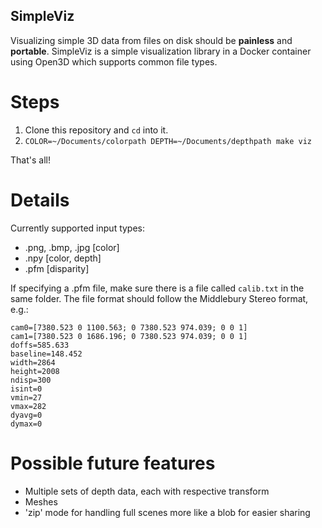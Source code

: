 SimpleViz
---

Visualizing simple 3D data from files on disk should be **painless** and **portable**.
SimpleViz is a simple visualization library in a Docker container using Open3D which supports common file types.


# Steps

1. Clone this repository and `cd` into it.
2. `COLOR=~/Documents/colorpath DEPTH=~/Documents/depthpath make viz`

That's all!


# Details

Currently supported input types:
- .png, .bmp, .jpg [color]
- .npy [color, depth]
- .pfm [disparity]

If specifying a .pfm file, make sure there is a file called `calib.txt` in the same folder.
The file format should follow the Middlebury Stereo format, e.g.:

```
cam0=[7380.523 0 1100.563; 0 7380.523 974.039; 0 0 1]
cam1=[7380.523 0 1686.196; 0 7380.523 974.039; 0 0 1]
doffs=585.633
baseline=148.452
width=2864
height=2008
ndisp=300
isint=0
vmin=27
vmax=282
dyavg=0
dymax=0
```

# Possible future features

- Multiple sets of depth data, each with respective transform
- Meshes
- 'zip' mode for handling full scenes more like a blob for easier sharing

